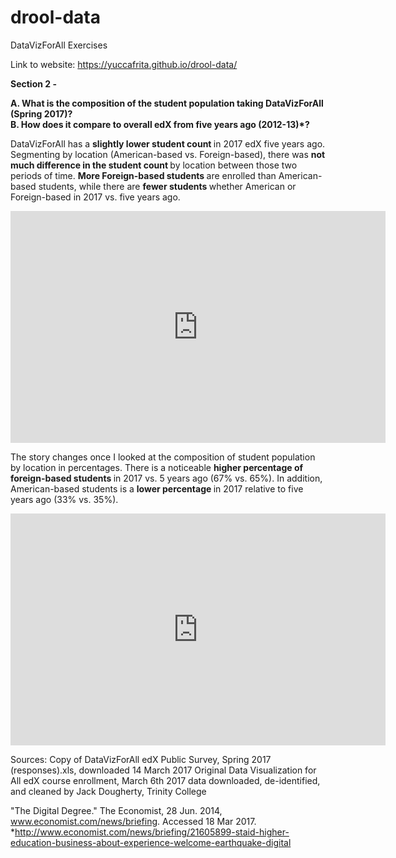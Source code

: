 # drool-data
DataVizForAll Exercises

Link to website: https://yuccafrita.github.io/drool-data/

<b> Section 2 - </b> 

<b> A.  What is the composition of the student population taking DataVizForAll (Spring 2017)? </b>  
<b> B.  How does it compare to overall edX from five years ago (2012-13)*? </b>


DataVizForAll has a <b> slightly lower student count </b> in 2017 edX five years ago. Segmenting by location (American-based vs. Foreign-based), there was <b> not much difference in the student count </b> by location between those two periods of time.  <b> More Foreign-based students </b> are enrolled than American-based students, while there are <b> fewer students </b> whether American or Foreign-based in 2017 vs. five years ago.    
    
<iframe width="600" height="371" seamless frameborder="0" scrolling="no" src="https://docs.google.com/spreadsheets/d/1c96HgGYHpxlHjhD29UtoowZVsKaqDGPnDcP5qAzfz3E/pubchart?oid=1498516026&amp;format=interactive"></iframe>
    
The story changes once I looked at the composition of student population by location in percentages.  There is a noticeable <b> higher percentage of foreign-based students </b> in 2017 vs. 5 years ago (67% vs. 65%).   In addition, American-based students is a <b> lower percentage </b> in 2017 relative to five years ago (33% vs. 35%). 

<iframe width="600" height="371" seamless frameborder="0" scrolling="no" src="https://docs.google.com/spreadsheets/d/1c96HgGYHpxlHjhD29UtoowZVsKaqDGPnDcP5qAzfz3E/pubchart?oid=2121277942&amp;format=interactive"></iframe>


Sources:
Copy of DataVizForAll edX Public Survey, Spring 2017 (responses).xls, downloaded 14 March 2017
Original Data Visualization for All edX course enrollment, March 6th 2017
data downloaded, de-identified, and cleaned by Jack Dougherty, Trinity College

"The Digital Degree." The Economist, 28 Jun. 2014, www.economist.com/news/briefing. Accessed 18 Mar 2017.
*http://www.economist.com/news/briefing/21605899-staid-higher-education-business-about-experience-welcome-earthquake-digital
